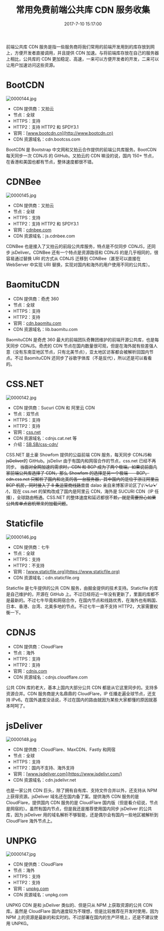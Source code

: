 ﻿---
title: 常用免费前端公共库 CDN 服务收集
tags:
  - Web
  - 免费资源
  - 公共 CDN
categories:
  - 分享镜
date: 2017-7-10 15:17:00
updated: 2017-8-12 1:11:00
description: 前端公共库 CDN 服务是指一些服务商将我们常用的前端开发用到的库存放到网上，方便开发者直接调用，并且提供 CDN 加速。与将前端库存放在自己的服务器上相比，公共库的 CDN 更加稳定、高速，一来可以方便开发者的开发，二来可以让用户加速访问这些资源。
---

前端公共库 CDN 服务是指一些服务商将我们常用的前端开发用到的库存放到网上，方便开发者直接调用，并且提供 CDN 加速。<!-- more -->与将前端库存放在自己的服务器上相比，公共库的 CDN 更加稳定、高速，一来可以方便开发者的开发，二来可以让用户加速访问这些资源。

# BootCDN

![0000144.jpg](https://bbs-static.nfz.yecdn.com/i/0000144.jpg)

- CDN 提供商：又拍云
- 节点：全球
- HTTPS：支持
- HTTP2：支持 HTTP2 和 SPDY3.1
- 官网：[www.bootcdn.cn](http://www.bootcdn.cn)
- CDN 资源域名：cdn.bootcss.com

BootCDN 是 Bootstrap 中文网和又拍云合作提供的前端公共库服务。BootCDN 每天同步一次 CDNJS 的 GitHub。又拍云的 CDN 嘛没的说，国内 150+ 节点，在香港和美国也都有节点，整体速度都很不错。

# CDNBee

![0000145.jpg](https://bbs-static.nfz.yecdn.com/i/0000145.jpg)

- CDN 提供商：又拍云
- 节点：全球
- HTTPS：支持
- HTTP2：支持 HTTP2 和 SPDY3.1
- 官网：[cdnbee.com](https://cdnbee.com)
- CDN 资源域名：js.cdnbee.com

CDNBee 也是接入了又拍云的前段公共库服务，特点是不仅同步 CDNJS，还同步 jsDeliver。CDNBee 还有一个特点是资源路径和 CDNJS 的是几乎相同的，很容易通过替换 URI 的方式从 CDNJS 迁移到 CDNBee（甚至可以直接在 WebServer 中实现 URI 替换，实现对国内和海外的用户使用不同的公共库）。

# BaomituCDN

- CDN 提供商：奇虎 360
- 节点：全球
- HTTPS：支持
- HTTP2：支持
- 官网：[cdn.baomitu.com](https://cdn.baomitu.com/)
- CDN 资源域名：lib.baomitu.com

BaomituCDN 是奇虎 360 最大的前端团队奇舞团维护的前端开源公共库，也是每天同步 CDNJS。奇虎的 CDN 节点在国内数量很可观，但是在海外就有些差强人意（没有东南亚地区节点，只有北美节点），亚太地区访客都会被解析回国内节点。不过 BaomituCDN 还同步了谷歌字体库（不是反代），所以还是可以看看的。

# CSS.NET

![0000142.jpg](https://bbs-static.nfz.yecdn.com/i/0000142.jpg)

- CDN 提供商：Sucuri CDN 和 阿里云 CDN
- 节点：双节点
- HTTPS：支持
- HTTP2：支持
- 官网：[css.net](https://css.net)
- CDN 资源域名：cdnjs.cat.net 等
- 介绍：[SB.SB/css-cdn/](https://sb.sb/css-cdn/)

CSS.NET 是土豪 Showfom 提供的公益前端 CDN 服务，每天同步 CDNJS~~和 jsDeliver~~的 GitHub。jsDelivr 由于有国内和网宿合作的节点，css.net 已经不再同步。
~~当面对全网加速的需求时，CDN 和 BGP 成为了两个极端。如果说前面几家前端公共库选择了 CDN，那么 Showfom 的选择是另一个极端——BGP。cdn.css.net 只解析了国内和北美的各一台服务器，其中国内的是位于浙江阿里云 BGP 机房，同时接入了 8 条运营商线路~~兽兽 dalao 亲自来博客评论区了(⁄ ⁄•⁄ω⁄•⁄ ⁄)，现在 css.net 的架构改成了国内是阿里云 CDN，海外是 SUCURI CDN（IP 任播），全球路由畅通。CSS.NET 的整体速度和延迟都很不赖~~，就是需要担心如果公共库单点宕机带来的加载问题~~。

# Staticfile

![0000146.jpg](https://bbs-static.nfz.yecdn.com/i/0000146.jpg)

- CDN 提供商：七牛
- 节点：全球
- HTTPS：支持
- HTTP2：不支持
- 官网：[www.staticfile.org](https://www.staticfile.org)
- CDN 资源域名：cdn.staticfile.org

Staticfile 是七牛提供的公共 CDN 服务，由掘金提供的技术支持。Staticfile 的库是自己维护的，开源在 GitHub 上。不过已经将近一年没有更新了，里面的库都不是最新的。不过七牛毕竟和网宿合作，在国内节点和线路优秀，在海外也有韩国、日本、香港、台湾、北美多地的节点。不过七牛一直不支持 HTTP2，大家需要权衡一下。

# CDNJS

- CDN 提供商：CloudFlare
- 节点：海外
- HTTPS：支持
- HTTP2：支持
- 官网：[cdnjs.com](https://cdnjs.com)
- CDN 资源域名：cdnjs.cloudflare.com

公共 CDN 库的老大，基本上国内大部分公共 CDN 都是从它这里同步的。支持多资源合并。CDN 服务商是大名鼎鼎的 CloudFlare，IP 任播走遍全球节点，还支持 IPv6。在国外速度没话说，不过在国内的路由就因为某些大家都懂的原因就基本呵呵了。

# jsDeliver

![0000148.jpg](https://bbs-static.nfz.yecdn.com/i/0000148.jpg)

- CDN 提供商：CloudFlare、MaxCDN、Fastly 和网宿
- 节点：全球
- HTTPS：支持
- HTTP2：国内不支持、海外支持
- 官网：[www.jsdeliver.com](https://www.jsdelivr.com/)
- CDN 资源域名：cdn.jsdelivr.net

也是一家公共 CDN 巨头，除了拥有自有库、支持文件合并以外，还支持从 NPM 上获得资源。jsDeliver 域名还在国内备了案。提供海外 CDN 服务的是 CloudFlare，提供国内 CDN 服务的是 CloudFlare 国内版（但是看介绍说，节点是网宿的）。虽然有国内节点，但是我还是推荐使用国内同步 jsDeliver 的公共库，因为 jsDeliver 用的域名解析不够智能，还是偶尔会有国内一些地区被解析到 CloudFlare 海外节点上。

# UNPKG

![0000147.jpg](https://bbs-static.nfz.yecdn.com/i/0000147.jpg)

- CDN 提供商：CloudFlare
- 节点：海外
- HTTPS：支持
- HTTP2：支持
- 官网：[unpkg.com](https://unpkg.com/#/)
- CDN 资源域名：unpkg.com

UNPKG CDN 是和 jsDeliver 类似的、但是只从 NPM 上获取资源的公共 CDN 库。虽然是 CloudFlare 国内速度较为不理想，但是比较推荐在开发时使用，因为 NPM 上的资源是最新的和实时的。不过部署在国内的生产环境上，还是不建议使用 UNPKG。
